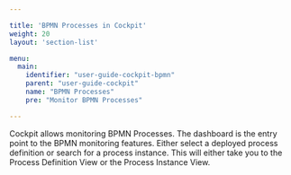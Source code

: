 ```yaml
---

title: 'BPMN Processes in Cockpit'
weight: 20
layout: 'section-list'

menu:
  main:
    identifier: "user-guide-cockpit-bpmn"
    parent: "user-guide-cockpit"
    name: "BPMN Processes"
    pre: "Monitor BPMN Processes"

---
```


Cockpit allows monitoring BPMN Processes. The dashboard is the entry point to the BPMN monitoring features. Either select a deployed process definition or search for a process instance. This will either take you to the Process Definition View or the Process Instance View.
